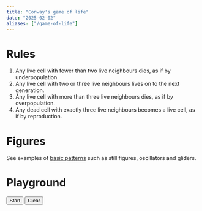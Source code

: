 ```yaml
---
title: "Conway's game of life"
date: "2025-02-02"
aliases: ["/game-of-life"]
---
```


# Rules

1. Any live cell with fewer than two live neighbours dies, as if by underpopulation.
2. Any live cell with two or three live neighbours lives on to the next generation.
3. Any live cell with more than three live neighbours dies, as if by overpopulation.
4. Any dead cell with exactly three live neighbours becomes a live cell, as if by reproduction.

# Figures

See examples of [basic patterns](https://en.wikipedia.org/wiki/Conway%27s_Game_of_Life#Examples_of_patterns) such as
still figures, oscillators and gliders.

# Playground

<link rel="stylesheet" type="text/css" media="screen" href="../../game_of_life.css"/>

<div id="gridContainer">

</div>

<div class="controls">
<button id="start"><span>Start</span></button>
<button id="clear"><span>Clear</span></button>
</div>

<script src="../../js/index.js"></script>

<br><br><br>